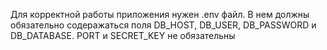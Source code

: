 Для корректной работы приложения нужен .env файл. В нем должны обязательно содеражаться поля DB_HOST, DB_USER, DB_PASSWORD и DB_DATABASE. PORT и SECRET_KEY не обязательны
